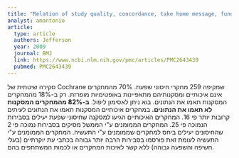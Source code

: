 ```yaml
---
title: "Relation of study quality, concordance, take home message, funding, and impact in studies of influenza vaccines: systematic review"
analyst: amantonio
article:
  type: article
  authors: Jefferson
  year: 2009
  journal: BMJ
  link: https://www.ncbi.nlm.nih.gov/pmc/articles/PMC2643439
  pubmed: PMC2643439
---
```


סקירה שיטתית של Cochrane שמקיפה 259 מחקרי חיסוני שפעת.
70% מהמחקרים אינם איכותיים ומסקנותיהם מתאפיינות באופטימיות מופרזת.
רק ב-18% מהמחקרים המסקנות תאמו את הנתונים. בוא ניתן לאסימון ליפול. **ב-82% מהמחקרים המסקנות לא תאמו את הנתונים.**
במחקרים איכותיים המסקנות תאמו את הנתונים לעיתים קרובות יותר פי 16.
המחקרים האיכותיים הגיעו למסקנה שחיסוני שפעת יעילים בסבירות הנמוכה פי 25.
המחקרים הממומנים ע"י הממשל מסיקים בסבירות נמוכה פי 2 שהחיסונים יעילים ביחס למחקרים שממומנים ע"י התעשיה. המחקרים הממומנים ע"י התעשיה לעומת זאת פורסמו בסבירות הרבה יותר גבוהה בכתבי עת יוקרתיים (בעלי חשיפה והשפעה גבוהה) ללא קשר לאיכות המחקרים או לכמות המשתתפים בהם.
